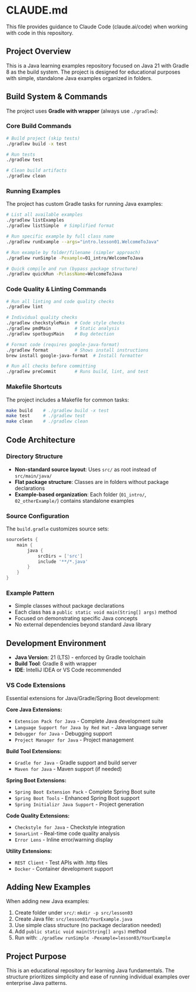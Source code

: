 # CLAUDE.md

This file provides guidance to Claude Code (claude.ai/code) when working with code in this repository.

## Project Overview

This is a Java learning examples repository focused on Java 21 with Gradle 8 as the build system. The project is designed for educational purposes with simple, standalone Java examples organized in folders.

## Build System & Commands

The project uses **Gradle with wrapper** (always use `./gradlew`):

### Core Build Commands

```bash
# Build project (skip tests)
./gradlew build -x test

# Run tests
./gradlew test

# Clean build artifacts
./gradlew clean
```

### Running Examples

The project has custom Gradle tasks for running Java examples:

```bash
# List all available examples
./gradlew listExamples
./gradlew listSimple  # Simplified format

# Run specific example by full class name
./gradlew runExample --args="intro.lesson01.WelcomeToJava"

# Run example by folder/filename (simpler approach)
./gradlew runSimple -Pexample=01_intro/WelcomeToJava

# Quick compile and run (bypass package structure)
./gradlew quickRun -PclassName=WelcomeToJava
```

### Code Quality & Linting Commands

```bash
# Run all linting and code quality checks
./gradlew lint

# Individual quality checks
./gradlew checkstyleMain  # Code style checks
./gradlew pmdMain         # Static analysis
./gradlew spotbugsMain    # Bug detection

# Format code (requires google-java-format)
./gradlew format          # Shows install instructions
brew install google-java-format  # Install formatter

# Run all checks before committing
./gradlew preCommit       # Runs build, lint, and test
```

### Makefile Shortcuts

The project includes a Makefile for common tasks:

```bash
make build    # ./gradlew build -x test
make test     # ./gradlew test
make clean    # ./gradlew clean
```

## Code Architecture

### Directory Structure

- **Non-standard source layout**: Uses `src/` as root instead of `src/main/java/`
- **Flat package structure**: Classes are in folders without package declarations
- **Example-based organization**: Each folder (`01_intro/`, `02_otherExample/`) contains standalone examples

### Source Configuration

The `build.gradle` customizes source sets:

```gradle
sourceSets {
    main {
        java {
            srcDirs = ['src']
            include '**/*.java'
        }
    }
}
```

### Example Pattern

- Simple classes without package declarations
- Each class has a `public static void main(String[] args)` method
- Focused on demonstrating specific Java concepts
- No external dependencies beyond standard Java library

## Development Environment

- **Java Version**: 21 (LTS) - enforced by Gradle toolchain
- **Build Tool**: Gradle 8 with wrapper
- **IDE**: IntelliJ IDEA or VS Code recommended

### VS Code Extensions

Essential extensions for Java/Gradle/Spring Boot development:

**Core Java Extensions:**
- `Extension Pack for Java` - Complete Java development suite
- `Language Support for Java by Red Hat` - Java language server
- `Debugger for Java` - Debugging support
- `Project Manager for Java` - Project management

**Build Tool Extensions:**
- `Gradle for Java` - Gradle support and build server
- `Maven for Java` - Maven support (if needed)

**Spring Boot Extensions:**
- `Spring Boot Extension Pack` - Complete Spring Boot suite
- `Spring Boot Tools` - Enhanced Spring Boot support
- `Spring Initializr Java Support` - Project generation

**Code Quality Extensions:**
- `Checkstyle for Java` - Checkstyle integration
- `SonarLint` - Real-time code quality analysis
- `Error Lens` - Inline error/warning display

**Utility Extensions:**
- `REST Client` - Test APIs with .http files
- `Docker` - Container development support

## Adding New Examples

When adding new Java examples:

1. Create folder under `src/`: `mkdir -p src/lesson03`
2. Create Java file: `src/lesson03/YourExample.java`
3. Use simple class structure (no package declaration needed)
4. Add `public static void main(String[] args)` method
5. Run with: `./gradlew runSimple -Pexample=lesson03/YourExample`

## Project Purpose

This is an educational repository for learning Java fundamentals. The structure prioritizes simplicity and ease of running individual examples over enterprise Java patterns.
